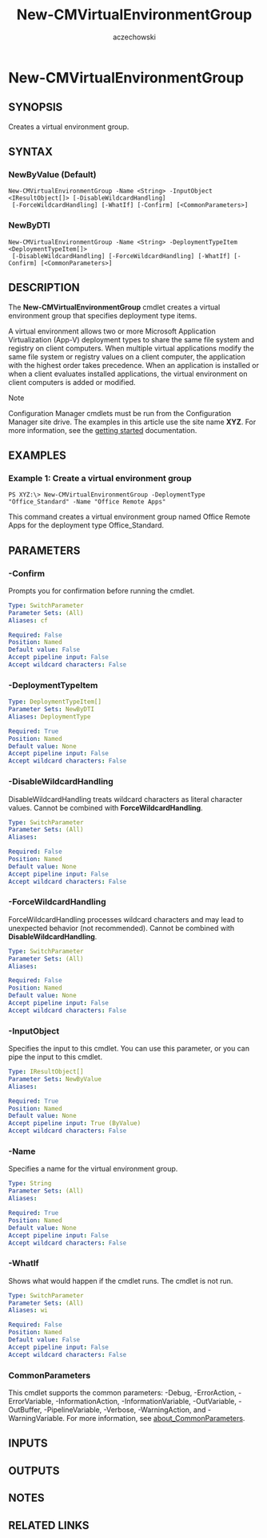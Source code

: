 ﻿---
author: aczechowski
description: Creates a virtual environment group.
external help file: AdminUI.PS.AppModel.dll-Help.xml
manager: dougeby
Module Name: ConfigurationManager
ms.author: aaroncz
ms.date: 05/07/2019
ms.prod: configuration-manager
ms.technology: configmgr-other
ms.topic: conceptual
schema: 2.0.0
title: New-CMVirtualEnvironmentGroup
titleSuffix: Configuration Manager
---

# New-CMVirtualEnvironmentGroup

## SYNOPSIS
Creates a virtual environment group.

## SYNTAX

### NewByValue (Default)
```
New-CMVirtualEnvironmentGroup -Name <String> -InputObject <IResultObject[]> [-DisableWildcardHandling]
 [-ForceWildcardHandling] [-WhatIf] [-Confirm] [<CommonParameters>]
```

### NewByDTI
```
New-CMVirtualEnvironmentGroup -Name <String> -DeploymentTypeItem <DeploymentTypeItem[]>
 [-DisableWildcardHandling] [-ForceWildcardHandling] [-WhatIf] [-Confirm] [<CommonParameters>]
```

## DESCRIPTION
The **New-CMVirtualEnvironmentGroup** cmdlet creates a virtual environment group that specifies deployment type items.

A virtual environment allows two or more Microsoft Application Virtualization (App-V) deployment types to share the same file system and registry on client computers.
When multiple virtual applications modify the same file system or registry values on a client computer, the application with the highest order takes precedence.
When an application is installed or when a client evaluates installed applications, the virtual environment on client computers is added or modified.

> [!NOTE]
> Configuration Manager cmdlets must be run from the Configuration Manager site drive.
> The examples in this article use the site name **XYZ**. For more information, see the
> [getting started](/powershell/sccm/overview) documentation.

## EXAMPLES

### Example 1: Create a virtual environment group
```
PS XYZ:\> New-CMVirtualEnvironmentGroup -DeploymentType "Office_Standard" -Name "Office Remote Apps"
```

This command creates a virtual environment group named Office Remote Apps for the deployment type Office_Standard.

## PARAMETERS

### -Confirm
Prompts you for confirmation before running the cmdlet.

```yaml
Type: SwitchParameter
Parameter Sets: (All)
Aliases: cf

Required: False
Position: Named
Default value: False
Accept pipeline input: False
Accept wildcard characters: False
```

### -DeploymentTypeItem
```yaml
Type: DeploymentTypeItem[]
Parameter Sets: NewByDTI
Aliases: DeploymentType

Required: True
Position: Named
Default value: None
Accept pipeline input: False
Accept wildcard characters: False
```

### -DisableWildcardHandling
DisableWildcardHandling treats wildcard characters as literal character values. Cannot be combined with **ForceWildcardHandling**.

```yaml
Type: SwitchParameter
Parameter Sets: (All)
Aliases:

Required: False
Position: Named
Default value: None
Accept pipeline input: False
Accept wildcard characters: False
```

### -ForceWildcardHandling
ForceWildcardHandling processes wildcard characters and may lead to unexpected behavior (not recommended). Cannot be combined with **DisableWildcardHandling**.

```yaml
Type: SwitchParameter
Parameter Sets: (All)
Aliases:

Required: False
Position: Named
Default value: None
Accept pipeline input: False
Accept wildcard characters: False
```

### -InputObject
Specifies the input to this cmdlet.
You can use this parameter, or you can pipe the input to this cmdlet.

```yaml
Type: IResultObject[]
Parameter Sets: NewByValue
Aliases:

Required: True
Position: Named
Default value: None
Accept pipeline input: True (ByValue)
Accept wildcard characters: False
```

### -Name
Specifies a name for the virtual environment group.

```yaml
Type: String
Parameter Sets: (All)
Aliases:

Required: True
Position: Named
Default value: None
Accept pipeline input: False
Accept wildcard characters: False
```

### -WhatIf
Shows what would happen if the cmdlet runs.
The cmdlet is not run.

```yaml
Type: SwitchParameter
Parameter Sets: (All)
Aliases: wi

Required: False
Position: Named
Default value: False
Accept pipeline input: False
Accept wildcard characters: False
```

### CommonParameters
This cmdlet supports the common parameters: -Debug, -ErrorAction, -ErrorVariable, -InformationAction, -InformationVariable, -OutVariable, -OutBuffer, -PipelineVariable, -Verbose, -WarningAction, and -WarningVariable. For more information, see [about_CommonParameters](https://go.microsoft.com/fwlink/?LinkID=113216).

## INPUTS

## OUTPUTS

## NOTES

## RELATED LINKS
